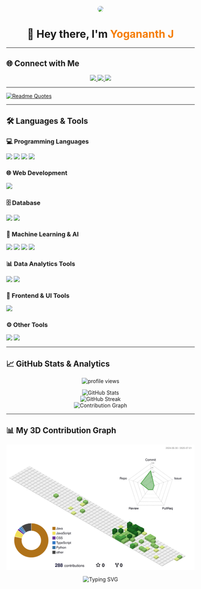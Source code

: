 <!-- Centered Intro with Particles GIF -->
<p align="center">
  <img src="https://media.giphy.com/media/3o7TKMt1VVNkHV2PaE/giphy.gif" width="120px" style="border-radius:15px;">
</p>

<h1 align="center">👋 Hey there, I'm <span style="color:#F57C00;">Yogananth J</span></h1>

---

## 🌐 Connect with Me  

<p align="center">
  <a href="mailto:mjyogananth@gmail.com">
    <img src="https://img.shields.io/badge/Gmail-D14836?style=for-the-badge&logo=gmail&logoColor=white"/>
  </a>
  <a href="https://www.linkedin.com/in/yogananth-j-653400307/" target="_blank">
    <img src="https://img.shields.io/badge/LinkedIn-blue?style=for-the-badge&logo=linkedin&logoColor=white"/>
  </a>
  <a href="https://github.com/YogananthJ" target="_blank">
    <img src="https://img.shields.io/badge/GitHub-181717?style=for-the-badge&logo=github&logoColor=white"/>
  </a>
</p>

---



[![Readme Quotes](https://quotes-github-readme.vercel.app/api?type=horizontal&theme=light)](https://github.com/piyushsuthar/github-readme-quotes)



---

## 🛠️ Languages & Tools  

### 💻 Programming Languages  
<p>
  <img src="https://img.shields.io/badge/Java-007396?style=for-the-badge&logo=java&logoColor=white" />
  <img src="https://img.shields.io/badge/Python-3776AB?style=for-the-badge&logo=python&logoColor=white" />
  <img src="https://img.shields.io/badge/C-00599C?style=for-the-badge&logo=c&logoColor=white" />
  <img src="https://img.shields.io/badge/JavaScript-F7DF1E?style=for-the-badge&logo=javascript&logoColor=black" />
</p>

### 🌐 Web Development  
<p>
  <img src="https://img.shields.io/badge/React-20232A?style=for-the-badge&logo=react&logoColor=61DAFB" />
</p>

### 🗄️ Database  
<p>
  <img src="https://img.shields.io/badge/MySQL-4479A1?style=for-the-badge&logo=mysql&logoColor=white" />
  <img src="https://img.shields.io/badge/MongoDB-47A248?style=for-the-badge&logo=mongodb&logoColor=white" />
</p>

### 🤖 Machine Learning & AI  
<p>
  <img src="https://img.shields.io/badge/TensorFlow-orange?style=for-the-badge&logo=tensorflow&logoColor=white"/>
  <img src="https://img.shields.io/badge/scikit--learn-F7931E?style=for-the-badge&logo=scikit-learn&logoColor=white"/>
  <img src="https://img.shields.io/badge/OpenCV-5C3EE8?style=for-the-badge&logo=opencv&logoColor=white"/>
  <img src="https://img.shields.io/badge/YOLO-FF4C4C?style=for-the-badge"/>
</p>

### 📊 Data Analytics Tools  
<p>
  <img src="https://img.shields.io/badge/Power%20BI-F2C811?style=for-the-badge&logo=powerbi&logoColor=black"/>
  <img src="https://img.shields.io/badge/Tableau-E97627?style=for-the-badge&logo=tableau&logoColor=white"/>
</p>

### 🎨 Frontend & UI Tools  
<p>
  <img src="https://img.shields.io/badge/Figma-F24E1E?style=for-the-badge&logo=figma&logoColor=white" />
</p>

### ⚙️ Other Tools  
<p>
  <img src="https://img.shields.io/badge/Bitwarden-175DDC?style=for-the-badge&logo=bitwarden&logoColor=white"/>
  <img src="https://img.shields.io/badge/VS%20Code-007ACC?style=for-the-badge&logo=visualstudiocode&logoColor=white" />
</p>

---

## 📈 GitHub Stats & Analytics  

<p align="center">
  <img src="https://komarev.com/ghpvc/?username=YogananthJ&style=flat-square&color=blue" alt="profile views"/>
</p>

<p align="center">
  <img src="https://github-readme-stats.vercel.app/api?username=YogananthJ&show_icons=true&theme=radical" alt="GitHub Stats" />
  <br>
  <img src="https://github-readme-streak-stats.herokuapp.com/?user=YogananthJ&theme=radical" alt="GitHub Streak" />
  <br>
  <img src="https://github-readme-activity-graph.cyclic.app/graph?username=YogananthJ&theme=rogue" alt="Contribution Graph" />
</p>

---

<!-- ## 💻 LeetCode Stats  

<p align="center">
  <img src="https://leetcard.jacoblin.cool/daCAlPpVNK?ext=heatmap&theme=dark" alt="LeetCode Stats"/>
</p> -->

## 📊 My 3D Contribution Graph

![3D Contribution Graph](./profile-3d-contrib/profile-green-animate.svg)



<p align="center">
  <img src="https://readme-typing-svg.herokuapp.com?font=Fira+Code&weight=600&pause=1000&color=FF7F50&center=true&width=435&lines=Always+Learning+New+Things!;Love+To+Build+Cool+Stuff!;Full+Stack+%7C+AI+%7C+ML+Explorer" alt="Typing SVG"/>
</p>

